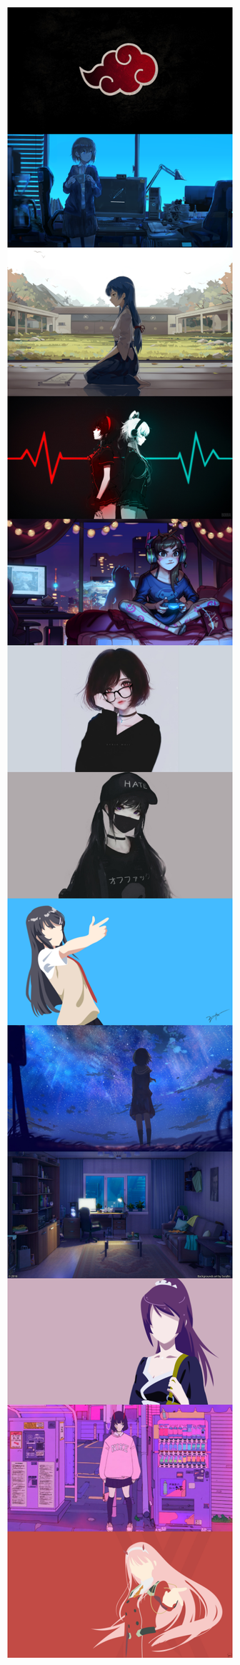 <img align='center' alt='Akatsuki' src='Akatsuki.jpg'>
<img align='center' alt='Break' src='Break.png'>
<img align='center' alt='Contemplation' src='Contemplation.png'>
<img align='center' alt='Frequency' src='Frequency.jpg'>
<img align='center' alt='Gaming' src='Gaming.jpg'>
<img align='center' alt='Glasses' src='Glasses.jpg'>
<img align='center' alt='HATE' src='HATE.jpg'>
<img align='center' alt='Mai' src='Mai-san.jpg'>
<img align='center' alt='Night_Sky' src='Night_Sky.jpg'>
<img align='center' alt='Room' src='Room.jpg'>
<img align='center' alt='Senjougahara' src='Senjougahara-san.png'>
<img align='center' alt='Soda' src='Soda.png'>
<img align='center' alt='Zero_Two' src='Zero_Two.jpg'>
